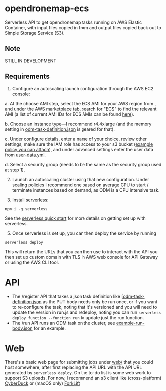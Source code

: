 # opendronemap-ecs
Serverless API to get opendronemap tasks running on AWS Elastic Container, with input files copied in from and output files copied back out to Simple Storage Service (S3).

## Note
STILL IN DEVELOPMENT

## Requirements
1. Configure an autoscaling launch configuration through the AWS EC2 console:

  a. At the choose AMI step, select the ECS AMI for your AWS region from  , and under the AWS  marketplace tab, search for "ECS" to find the relevant AMI (a list of current AMI IDs for ECS AMIs can be found [here](http://docs.aws.amazon.com/AmazonECS/latest/developerguide/ecs-optimized_AMI.html)).

  b. Choose an instance type—I recommend r4.4xlarge (and the memory setting in [odm-task-definition.json](odm-task-definition.json) is geared for that).

  c. Under configure details, enter a name of your choice, review other settings, make sure the IAM role has access to your s3 bucket ([example policy you can attach](example-s3-policy.json)), and under advanced settings enter the user data from [user-data.yml](user-data.yml).

  d. Select a security group (needs to be the same as the security group used at step 1).

2. Launch an autoscaling cluster using that new configuration. Under scaling policies I recommend one based on average CPU to start / terminate instances based on demand, as ODM is a CPU intensive task.

3. Install [serverless](https://serverless.com):
```shell
npm i -g serverless
```
See the [serverless quick start](https://serverless.com/framework/docs/providers/aws/guide/quick-start/) for more details on getting set up with serverless.

5. Once serverless is set up, you can then deploy the service by running
```shell
serverless deploy
```

This will return the URLs that you can then use to interact with the API you then set up custom domain with TLS in AWS web console for API Gateway or using the AWS CLI tool.

# API
* The /register API that takes a json task definition like [[odm-task-definition.json](odm-task-definition.json) as the PUT body needs only be run once, or if you want to re-configure the task, noting that it's versioned and you will need to update the version in run.js and redeploy, noting you can run `serverless deploy function --function run` to update just the run function.
* The /run API runs an ODM task on the cluster, see [example-run-body.json](example-run-body.json) for an example.

# Web
There's a basic web page for submitting jobs under [web/](web/) that you could host somewhere, after first replacing the API URL with the API URL generated by `serverless deploy`. On the to-do list is some web work to support S3 uploads. For now, I recommend an s3 client like (cross-platform) [CyberDuck](https://cyberduck.io/) or (macOS only) [ForkLift](https://www.binarynights.com/forklift/)
